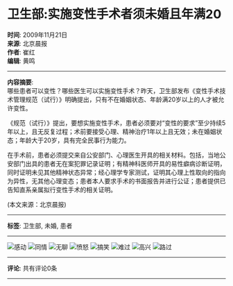 # 卫生部:实施变性手术者须未婚且年满20

**时间**: 2009年11月21日  
**来源**: 北京晨报  
**作者**: 崔红  
**编辑**: 黄鸣  

---

**内容摘要**:  
哪些患者可以变性？哪些医生可以实施变性手术？昨天，卫生部发布《变性手术技术管理规范（试行）》明确提出，只有不在婚姻状态、年龄满20岁以上的人才被允许变性。

《规范（试行）》提出，要想实施变性手术，患者必须要对“变性的要求”至少持续5年以上，且无反复过程；术前要接受心理、精神治疗1年以上且无效；未在婚姻状态；年龄大于20岁，具有完全民事行为能力。

在手术前，患者必须提交来自公安部门、心理医生开具的相关材料。包括，当地公安部门出具的患者无在案犯罪记录证明；有精神科医师开具的易性癖病诊断证明，同时证明未见其他精神状态异常；经心理学专家测试，证明其心理上性取向的指向为异性，无其他心理变态；患者本人要求手术的书面报告并进行公证；患者提供已告知直系亲属拟行变性手术的相关证明。

(本文来源：北京晨报)

---

**标签**: 卫生部, 未婚, 患者 

---

![感动](http://img.ifeng.com/tres/appres/images/mood/motion_01.gif) ![同情](http://img.ifeng.com/tres/appres/images/mood/motion_02.gif) ![无聊](http://img.ifeng.com/tres/appres/images/mood/motion_03.gif) ![愤怒](http://img.ifeng.com/tres/appres/images/mood/motion_04.gif) ![搞笑](http://img.ifeng.com/tres/appres/images/mood/motion_05.gif) ![难过](http://img.ifeng.com/tres/appres/images/mood/motion_06.gif) ![高兴](http://img.ifeng.com/tres/appres/images/mood/motion_07.gif) ![路过](http://img.ifeng.com/tres/appres/images/mood/motion_08.gif) 

---

**评论**: 共有评论0条 

---